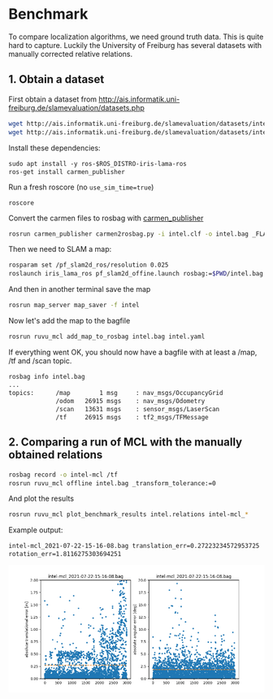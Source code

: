 <!--
Copyright 2021 RUVU Robotics B.V.
-->

# Benchmark

To compare localization algorithms, we need ground truth data. This is quite hard to capture. Luckily the University of
Freiburg has several datasets with manually corrected relative relations.

## 1. Obtain a dataset

First obtain a dataset from http://ais.informatik.uni-freiburg.de/slamevaluation/datasets.php

```sh
wget http://ais.informatik.uni-freiburg.de/slamevaluation/datasets/intel.clf
wget http://ais.informatik.uni-freiburg.de/slamevaluation/datasets/intel.relations
```

Install these dependencies:
```
sudo apt install -y ros-$ROS_DISTRO-iris-lama-ros
ros-get install carmen_publisher
```

Run a fresh roscore (no `use_sim_time=true`)

```
roscore
```

Convert the carmen files to rosbag
with [carmen_publisher](https://github.com/ruvu/carmen_publisher/tree/feature/python3)

```sh
rosrun carmen_publisher carmen2rosbag.py -i intel.clf -o intel.bag _FLASER_topic:=/scan _ODOM_topic:=/odom
```

Then we need to SLAM a map:

```sh
rosparam set /pf_slam2d_ros/resolution 0.025
roslaunch iris_lama_ros pf_slam2d_offine.launch rosbag:=$PWD/intel.bag
```

And then in another terminal save the map

```sh
rosrun map_server map_saver -f intel
```

Now let's add the map to the bagfile

```sh
rosrun ruvu_mcl add_map_to_rosbag intel.bag intel.yaml
```

If everything went OK, you should now have a bagfile with at least a /map, /tf and /scan topic.

```
rosbag info intel.bag 
...
topics:      /map        1 msg     : nav_msgs/OccupancyGrid
             /odom   26915 msgs    : nav_msgs/Odometry     
             /scan   13631 msgs    : sensor_msgs/LaserScan 
             /tf     26915 msgs    : tf2_msgs/TFMessage

```

## 2. Comparing a run of MCL with the manually obtained relations

```sh
rosbag record -o intel-mcl /tf
rosrun ruvu_mcl offline intel.bag _transform_tolerance:=0
```

And plot the results

```sh
rosrun ruvu_mcl plot_benchmark_results intel.relations intel-mcl_* 
```

Example output:

```
intel-mcl_2021-07-22-15-16-08.bag translation_err=0.27223234572953725 rotation_err=1.8116275303694251
```

![Example plot](./doc/example_plot.png)
